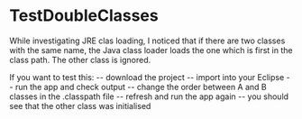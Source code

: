 # TestDoubleClasses

While investigating JRE clas loading, I noticed that if there are two classes with the same name, the Java class loader loads the one which is first in the class path.
The other class is ignored. 

If you want to test this:
-- download the project
-- import into your Eclipse
-- run the app and check output
-- change the order between A and B classes in the .classpath file
-- refresh and run the app again
-- you should see that the other class was initialised
